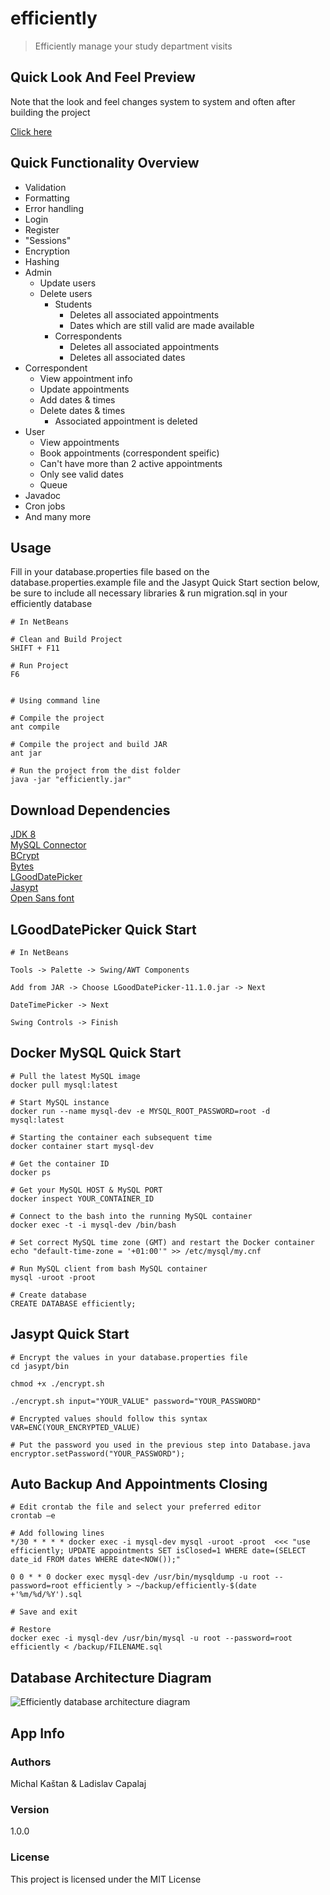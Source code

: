 # efficiently

> Efficiently manage your study department visits

## Quick Look And Feel Preview

Note that the look and feel changes system to system and often after building the project  

[Click here](https://imgur.com/a/DdTYApL)  

## Quick Functionality Overview

- Validation
- Formatting
- Error handling
- Login
- Register
- "Sessions"
- Encryption
- Hashing
- Admin
    - Update users
    - Delete users
        - Students
            - Deletes all associated appointments
            - Dates which are still valid are made available
        - Correspondents
            - Deletes all associated appointments
            - Deletes all associated dates
- Correspondent
    - View appointment info
    - Update appointments
    - Add dates & times
    - Delete dates & times
        - Associated appointment is deleted
- User
    - View appointments
    - Book appointments (correspondent speific)
    - Can't have more than 2 active appointments
    - Only see valid dates
    - Queue
- Javadoc
- Cron jobs
- And many more

## Usage

Fill in your database.properties file based on the database.properties.example file and the Jasypt Quick Start section below, be sure to include all necessary libraries & run migration.sql in your efficiently database

```
# In NetBeans

# Clean and Build Project
SHIFT + F11

# Run Project
F6


# Using command line

# Compile the project
ant compile

# Compile the project and build JAR
ant jar

# Run the project from the dist folder
java -jar "efficiently.jar"
```

## Download Dependencies

[JDK 8](https://www.oracle.com/java/technologies/javase-downloads.html)  
[MySQL Connector](https://dev.mysql.com/downloads/connector/j/)  
[BCrypt](https://github.com/patrickfav/bcrypt/releases/tag/v0.9.0)  
[Bytes](https://github.com/patrickfav/bytes-java/releases/tag/v1.4.0)  
[LGoodDatePicker](https://github.com/LGoodDatePicker/LGoodDatePicker/releases/tag/v11.1.0-Standard)  
[Jasypt](http://www.jasypt.org/download.html)  
[Open Sans font](https://fonts.google.com/specimen/Open+Sans)  

## LGoodDatePicker Quick Start

```
# In NetBeans

Tools -> Palette -> Swing/AWT Components

Add from JAR -> Choose LGoodDatePicker-11.1.0.jar -> Next

DateTimePicker -> Next

Swing Controls -> Finish
```

## Docker MySQL Quick Start

```
# Pull the latest MySQL image
docker pull mysql:latest

# Start MySQL instance
docker run --name mysql-dev -e MYSQL_ROOT_PASSWORD=root -d mysql:latest

# Starting the container each subsequent time
docker container start mysql-dev

# Get the container ID
docker ps

# Get your MySQL HOST & MySQL PORT
docker inspect YOUR_CONTAINER_ID

# Connect to the bash into the running MySQL container
docker exec -t -i mysql-dev /bin/bash

# Set correct MySQL time zone (GMT) and restart the Docker container
echo "default-time-zone = '+01:00'" >> /etc/mysql/my.cnf

# Run MySQL client from bash MySQL container
mysql -uroot -proot

# Create database
CREATE DATABASE efficiently;
```

## Jasypt Quick Start

```
# Encrypt the values in your database.properties file
cd jasypt/bin

chmod +x ./encrypt.sh

./encrypt.sh input="YOUR_VALUE" password="YOUR_PASSWORD"

# Encrypted values should follow this syntax
VAR=ENC(YOUR_ENCRYPTED_VALUE)

# Put the password you used in the previous step into Database.java
encryptor.setPassword("YOUR_PASSWORD");
```

## Auto Backup And Appointments Closing

```
# Edit crontab the file and select your preferred editor
crontab –e

# Add following lines
*/30 * * * * docker exec -i mysql-dev mysql -uroot -proot  <<< "use efficiently; UPDATE appointments SET isClosed=1 WHERE date=(SELECT date_id FROM dates WHERE date<NOW());"

0 0 * * 0 docker exec mysql-dev /usr/bin/mysqldump -u root --password=root efficiently > ~/backup/efficiently-$(date +'%m/%d/%Y').sql

# Save and exit

# Restore
docker exec -i mysql-dev /usr/bin/mysql -u root --password=root efficiently < /backup/FILENAME.sql
```

## Database Architecture Diagram  
![Efficiently database architecture diagram](https://imgur.com/hNPXd1c.png)  

## App Info

### Authors

Michal Kaštan & Ladislav Capalaj

### Version

1.0.0

### License

This project is licensed under the MIT License
